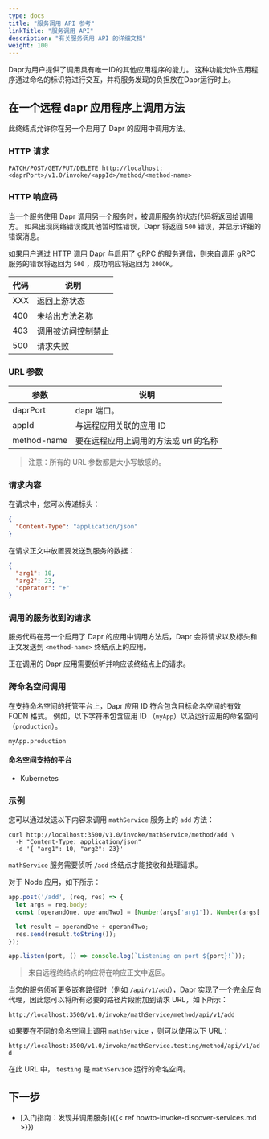 ```yaml
---
type: docs
title: "服务调用 API 参考"
linkTitle: "服务调用 API"
description: "有关服务调用 API 的详细文档"
weight: 100
---
```


Dapr为用户提供了调用具有唯一ID的其他应用程序的能力。 这种功能允许应用程序通过命名的标识符进行交互，并将服务发现的负担放在Dapr运行时上。

## 在一个远程 dapr 应用程序上调用方法

此终结点允许你在另一个启用了 Dapr 的应用中调用方法。

### HTTP 请求

```
PATCH/POST/GET/PUT/DELETE http://localhost:<daprPort>/v1.0/invoke/<appId>/method/<method-name>
```

### HTTP 响应码

当一个服务使用 Dapr 调用另一个服务时，被调用服务的状态代码将返回给调用方。 如果出现网络错误或其他暂时性错误，Dapr 将返回 `500` 错误，并显示详细的错误消息。

如果用户通过 HTTP 调用 Dapr 与启用了 gRPC 的服务通信，则来自调用 gRPC 服务的错误将返回为 `500` ，成功响应将返回为 `200OK`。

| 代码  | 说明        |
| --- | --------- |
| XXX | 返回上游状态    |
| 400 | 未给出方法名称   |
| 403 | 调用被访问控制禁止 |
| 500 | 请求失败      |

### URL 参数

| 参数          | 说明                    |
| ----------- | --------------------- |
| daprPort    | dapr 端口。              |
| appId       | 与远程应用关联的应用 ID         |
| method-name | 要在远程应用上调用的方法或 url 的名称 |

> 注意：所有的 URL 参数都是大小写敏感的。

### 请求内容

在请求中，您可以传递标头：

```json
{
  "Content-Type": "application/json"
}
```

在请求正文中放置要发送到服务的数据：

```json
{
  "arg1": 10,
  "arg2": 23,
  "operator": "+"
}
```

### 调用的服务收到的请求

服务代码在另一个启用了 Dapr 的应用中调用方法后，Dapr 会将请求以及标头和正文发送到 `<method-name>` 终结点上的应用。

正在调用的 Dapr 应用需要侦听并响应该终结点上的请求。

### 跨命名空间调用

在支持命名空间的托管平台上，Dapr 应用 ID 符合包含目标命名空间的有效 FQDN 格式。 例如，以下字符串包含应用 ID （`myApp`）以及运行应用的命名空间 （`production`）。

```
myApp.production
```

#### 命名空间支持的平台

- Kubernetes

### 示例

您可以通过发送以下内容来调用 `mathService` 服务上的 `add` 方法：

```shell
curl http://localhost:3500/v1.0/invoke/mathService/method/add \
  -H "Content-Type: application/json"
  -d '{ "arg1": 10, "arg2": 23}'
```

`mathService` 服务需要侦听 `/add` 终结点才能接收和处理请求。

对于 Node 应用，如下所示：

```js
app.post('/add', (req, res) => {
  let args = req.body;
  const [operandOne, operandTwo] = [Number(args['arg1']), Number(args['arg2'])];

  let result = operandOne + operandTwo;
  res.send(result.toString());
});

app.listen(port, () => console.log(`Listening on port ${port}!`));
```

> 来自远程终结点的响应将在响应正文中返回。

当您的服务侦听更多嵌套路径时（例如 `/api/v1/add`），Dapr 实现了一个完全反向代理，因此您可以将所有必要的路径片段附加到请求 URL，如下所示：

`http://localhost:3500/v1.0/invoke/mathService/method/api/v1/add`

如果要在不同的命名空间上调用 `mathService` ，则可以使用以下 URL：

`http://localhost:3500/v1.0/invoke/mathService.testing/method/api/v1/add`

在此 URL 中， `testing` 是 `mathService` 运行的命名空间。

## 下一步
- [入门指南：发现并调用服务]({{< ref howto-invoke-discover-services.md >}})
